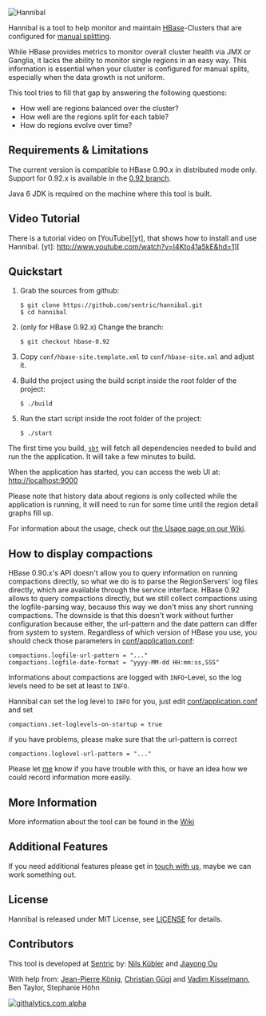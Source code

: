 ![Hannibal][Hannibal-Logo]

 [Hannibal-Logo]: https://github.com/sentric/hannibal/blob/master/public/images/hannibal-logo-large-white.png?raw=true

Hannibal is a tool to help monitor and maintain [HBase][]-Clusters that are configured for
[manual splitting][].

 [HBase]: http://hbase.apache.org
 [manual splitting]: http://hbase.apache.org/book/important_configurations.html#disable.splitting

While HBase provides metrics to monitor overall cluster health via JMX or Ganglia, it lacks the ability to monitor
single regions in an easy way. This information is essential when your cluster is configured for manual splits,
especially when the data growth is not uniform.

This tool tries to fill that gap by answering the following questions:

 * How well are regions balanced over the cluster?
 * How well are the regions split for each table?
 * How do regions evolve over time?

## Requirements & Limitations

The current version is compatible to HBase 0.90.x in distributed mode only. Support for 0.92.x is available in the
[0.92 branch][b92].

Java 6 JDK is required on the machine where this tool is built.

[b92]: https://github.com/sentric/hannibal/tree/hbase-0.92

## Video Tutorial

There is a tutorial video on [YouTube][yt], that shows how to install and use Hannibal.
[yt]: http://www.youtube.com/watch?v=I4Kto41a5kE&hd=1][

## Quickstart

 1. Grab the sources from github: 
 
        $ git clone https://github.com/sentric/hannibal.git
        $ cd hannibal

 2. (only for HBase 0.92.x) Change the branch:

        $ git checkout hbase-0.92

 3. Copy `conf/hbase-site.template.xml` to `conf/hbase-site.xml` and adjust it.

 4. Build the project using the build script inside the root folder of the project:
 
        $ ./build

 5. Run the start script inside the root folder of the project:
 
        $ ./start

The first time you build, [`sbt`][sbt] will fetch all dependencies needed to build and run the the
application. It will take a few minutes to build.

 [sbt]: http://www.scala-sbt.org/

When the application has started, you can access the web UI at: <http://localhost:9000>

Please note that history data about regions is only collected while the application is running, it will need to run for
some time until the region detail graphs fill up. 

For information about the usage, check out [the Usage page on our Wiki][Wiki-Usage].

 [Wiki-Usage]: https://github.com/sentric/hannibal/wiki/Usage

## How to display compactions

HBase 0.90.x's API doesn't allow you to query information on running compactions directly, so what we do is to parse
the RegionServers' log files directly, which are available through the service interface. HBase 0.92 allows to query
compactions directly, but we still collect compactions using the logfile-parsing way, because this way we don't miss 
any short running compactions.
The downside is that this doesn't work without further configuration because either, the url-pattern and the 
date pattern can differ from system to system. Regardless of which version of HBase you use, you should check those 
parameters in [conf/application.conf](blob/master/conf/application.conf):

    compactions.logfile-url-pattern = "..."
    compactions.logfile-date-format = "yyyy-MM-dd HH:mm:ss,SSS"
    
Informations about compactions are logged with `INFO`-Level, so the log levels need to be set at least to `INFO`.

Hannibal can set the log level to `INFO` for you, just edit [conf/application.conf](blob/master/conf/application.conf)
and set

    compactions.set-loglevels-on-startup = true
if you have problems, please make sure that the url-pattern is correct

    compactions.loglevel-url-pattern = "..." 

Please let [me][Nils Kübler] know if you have trouble with this, or have an idea how we could record information more
easily.

## More Information

More information about the tool can be found in the [Wiki][]

 [Wiki]: https://github.com/sentric/hannibal/wiki

## Additional Features

If you need additional features please get in [touch with us](http://sentric.ch/contact), maybe we can work something
out.

## License

Hannibal is released under MIT License, see [LICENSE][] for details.

 [LICENSE]: https://github.com/sentric/hannibal/blob/master/LICENSE

## Contributors

This tool is developed at [Sentric][] by: [Nils Kübler][] and [Jiayong Ou][]

With help from: [Jean-Pierre König][], [Christian Gügi][] and [Vadim Kisselmann][], Ben Taylor, Stephanie Höhn

 [Sentric]: http://www.sentric.ch
 [Nils Kübler]: https://twitter.com/nkuebler
 [Jiayong Ou]: https://twitter.com/jiayongou
 [Jean-Pierre König]: https://twitter.com/jpkoenig
 [Christian Gügi]: https://twitter.com/chrisgugi
 [Vadim Kisselmann]: https://twitter.com/vkisselmann

[![githalytics.com alpha](https://cruel-carlota.pagodabox.com/ed9e66b101612798e3e015369f86b502 "githalytics.com")](http://githalytics.com/sentric/hannibal)